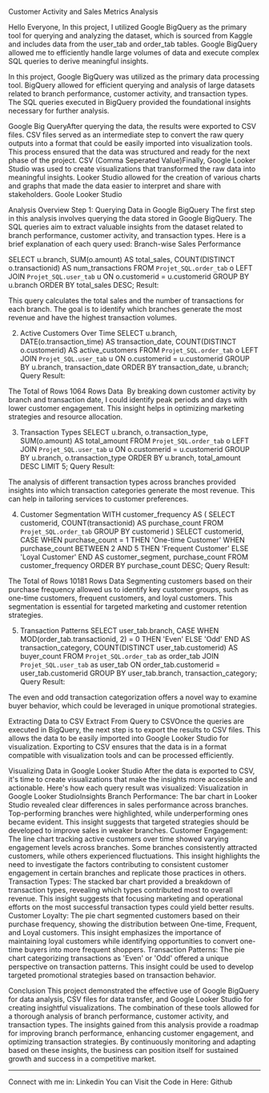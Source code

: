 

Customer Activity and Sales Metrics Analysis

Hello Everyone,
In this project, I utilized Google BigQuery as the primary tool for querying and analyzing the dataset, which is sourced from Kaggle and includes data from the user_tab and order_tab tables. Google BigQuery allowed me to efficiently handle large volumes of data and execute complex SQL queries to derive meaningful insights.

In this project, Google BigQuery was utilized as the primary data processing tool. BigQuery allowed for efficient querying and analysis of large datasets related to branch performance, customer activity, and transaction types. The SQL queries executed in BigQuery provided the foundational insights necessary for further analysis.

Google Big QueryAfter querying the data, the results were exported to CSV files. CSV files served as an intermediate step to convert the raw query outputs into a format that could be easily imported into visualization tools. This process ensured that the data was structured and ready for the next phase of the project.
CSV (Comma Seperated Value)Finally, Google Looker Studio was used to create visualizations that transformed the raw data into meaningful insights. Looker Studio allowed for the creation of various charts and graphs that made the data easier to interpret and share with stakeholders.
Goole Looker Studio

Analysis Overview
Step 1: Querying Data in Google BigQuery
The first step in this analysis involves querying the data stored in Google BigQuery. The SQL queries aim to extract valuable insights from the dataset related to branch performance, customer activity, and transaction types. Here is a brief explanation of each query used:
Branch-wise Sales Performance

SELECT 
  u.branch,
  SUM(o.amount) AS total_sales,
  COUNT(DISTINCT o.transactionid) AS num_transactions
FROM `Projet_SQL.order_tab` o
LEFT JOIN `Projet_SQL.user_tab` u ON o.customerid = u.customerid
GROUP BY u.branch
ORDER BY total_sales DESC;
Result:

This query calculates the total sales and the number of transactions for each branch. The goal is to identify which branches generate the most revenue and have the highest transaction volumes.

2. Active Customers Over Time
SELECT 
  u.branch,
  DATE(o.transaction_time) AS transaction_date,
  COUNT(DISTINCT o.customerid) AS active_customers
FROM `Projet_SQL.order_tab` o
LEFT JOIN `Projet_SQL.user_tab` u ON o.customerid = u.customerid
GROUP BY u.branch, transaction_date
ORDER BY transaction_date, u.branch;
Query Result:

The Total of Rows 1064 Rows Data 
By breaking down customer activity by branch and transaction date, I could identify peak periods and days with lower customer engagement. This insight helps in optimizing marketing strategies and resource allocation.

3. Transaction Types
SELECT 
  u.branch,
  o.transaction_type,
  SUM(o.amount) AS total_amount
FROM `Projet_SQL.order_tab` o
LEFT JOIN `Projet_SQL.user_tab` u ON o.customerid = u.customerid
GROUP BY u.branch, o.transaction_type
ORDER BY u.branch, total_amount DESC
LIMIT 5;
Query Result:

The analysis of different transaction types across branches provided insights into which transaction categories generate the most revenue. This can help in tailoring services to customer preferences.

4. Customer Segmentation
WITH customer_frequency AS (
  SELECT 
    customerid,
    COUNT(transactionid) AS purchase_count
  FROM `Projet_SQL.order_tab`
  GROUP BY customerid
)
SELECT 
  customerid,
  CASE
    WHEN purchase_count = 1 THEN 'One-time Customer'
    WHEN purchase_count BETWEEN 2 AND 5 THEN 'Frequent Customer'
    ELSE 'Loyal Customer'
  END AS customer_segment,
  purchase_count
FROM customer_frequency
ORDER BY purchase_count DESC;
Query Result:

The Total of Rows 10181 Rows Data
Segmenting customers based on their purchase frequency allowed us to identify key customer groups, such as one-time customers, frequent customers, and loyal customers. This segmentation is essential for targeted marketing and customer retention strategies.

5. Transaction Patterns
SELECT 
  user_tab.branch,
  CASE
    WHEN MOD(order_tab.transactionid, 2) = 0 THEN 'Even'
    ELSE 'Odd'
  END AS transaction_category,
  COUNT(DISTINCT user_tab.customerid) AS buyer_count
FROM 
  `Projet_SQL.order_tab` as order_tab
JOIN 
  `Projet_SQL.user_tab` as user_tab
  ON order_tab.customerid = user_tab.customerid
GROUP BY 
  user_tab.branch, transaction_category;
Query Result:

The even and odd transaction categorization offers a novel way to examine buyer behavior, which could be leveraged in unique promotional strategies.

Extracting Data to CSV
Extract From Query to CSVOnce the queries are executed in BigQuery, the next step is to export the results to CSV files. This allows the data to be easily imported into Google Looker Studio for visualization. Exporting to CSV ensures that the data is in a format compatible with visualization tools and can be processed efficiently.

Visualizing Data in Google Looker Studio
After the data is exported to CSV, it's time to create visualizations that make the insights more accessible and actionable. Here's how each query result was visualized:
Visualization in Google Looker StudioInsights
Branch Performance: The bar chart in Looker Studio revealed clear differences in sales performance across branches. Top-performing branches were highlighted, while underperforming ones became evident. This insight suggests that targeted strategies should be developed to improve sales in weaker branches.
Customer Engagement: The line chart tracking active customers over time showed varying engagement levels across branches. Some branches consistently attracted customers, while others experienced fluctuations. This insight highlights the need to investigate the factors contributing to consistent customer engagement in certain branches and replicate those practices in others.
Transaction Types: The stacked bar chart provided a breakdown of transaction types, revealing which types contributed most to overall revenue. This insight suggests that focusing marketing and operational efforts on the most successful transaction types could yield better results.
Customer Loyalty: The pie chart segmented customers based on their purchase frequency, showing the distribution between One-time, Frequent, and Loyal customers. This insight emphasizes the importance of maintaining loyal customers while identifying opportunities to convert one-time buyers into more frequent shoppers.
Transaction Patterns: The pie chart categorizing transactions as 'Even' or 'Odd' offered a unique perspective on transaction patterns. This insight could be used to develop targeted promotional strategies based on transaction behavior.

Conclusion
This project demonstrated the effective use of Google BigQuery for data analysis, CSV files for data transfer, and Google Looker Studio for creating insightful visualizations. The combination of these tools allowed for a thorough analysis of branch performance, customer activity, and transaction types.
The insights gained from this analysis provide a roadmap for improving branch performance, enhancing customer engagement, and optimizing transaction strategies. By continuously monitoring and adapting based on these insights, the business can position itself for sustained growth and success in a competitive market.

---

Connect with me in: Linkedin
You can Visit the Code in Here: Github
